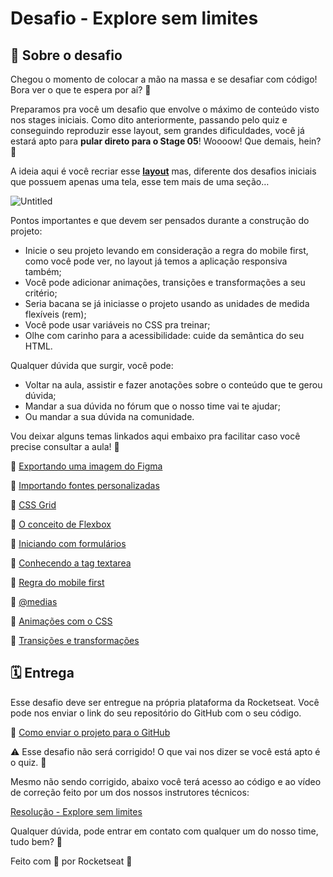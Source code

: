 # Desafio - Explore sem limites

## 📝 Sobre o desafio

Chegou o momento de colocar a mão na massa e se desafiar com código! 
Bora ver o que te espera por aí? 👀

Preparamos pra você um desafio que envolve o máximo de conteúdo visto nos stages iniciais.
Como dito anteriormente, passando pelo quiz e conseguindo reproduzir esse layout, sem grandes dificuldades, você já estará apto para **pular direto para o Stage 05**! 
Woooow! Que demais, hein? 💙

A ideia aqui é você recriar esse [**layout**](https://www.figma.com/file/563kgHMxsEy17nCdTJI6JC/Explore-sem-limites/duplicate) mas, diferente dos desafios iniciais que possuem apenas uma tela, esse tem mais de uma seção…

![Untitled](https://s3-us-west-2.amazonaws.com/secure.notion-static.com/97df845c-bb24-4f2e-a018-2aa08a93eac0/Untitled.png)

Pontos importantes e que devem ser pensados durante a construção do projeto:

- Inicie o seu projeto levando em consideração a regra do mobile first, como você pode ver, no layout já temos a aplicação responsiva também;
- Você pode adicionar animações, transições e transformações a seu critério;
- Seria bacana se já iniciasse o projeto usando as unidades de medida flexíveis (rem);
- Você pode usar variáveis no CSS pra treinar;
- Olhe com carinho para a acessibilidade: cuide da semântica do seu HTML.

Qualquer dúvida que surgir, você pode:

- Voltar na aula, assistir e fazer anotações sobre o conteúdo que te gerou dúvida;
- Mandar a sua dúvida no fórum que o nosso time vai te ajudar;
- Ou mandar a sua dúvida na comunidade.

Vou deixar alguns temas linkados aqui embaixo pra facilitar caso você precise consultar a aula! 💙

🔵 [Exportando uma imagem do Figma](https://app.rocketseat.com.br/node/stage-02/group/introducao-ao-html-e-css/lesson/estruturando-o-projeto-01)

🔵 [Importando fontes personalizadas](https://app.rocketseat.com.br/node/stage-02/group/introducao-ao-html-e-css/lesson/aplicando-fontes-customizadas-e-iniciando-o-css)

🔵 [CSS Grid](https://app.rocketseat.com.br/node/stage-03/group/avancando-no-css/lesson/versao-desktop-com-css-grid)

🔵 [O conceito de Flexbox](https://app.rocketseat.com.br/node/stage-02/group/conhecendo-novos-conceitos-de-html-e-css/lesson/o-conceito-de-flexbox-do-css) 

🔵 [Iniciando com formulários](https://app.rocketseat.com.br/node/stage-03/group/formularios-validacoes-e-customizacoes/lesson/entendendo-os-campos-html)

🔵 [Conhecendo a tag textarea](https://app.rocketseat.com.br/node/stage-03/group/formularios-validacoes-e-customizacoes/lesson/ajustando-novos-campos-dentro-do-fieldset)

🔵 [Regra do mobile first](https://app.rocketseat.com.br/node/stage-03/group/responsividade-1/lesson/regra-mobile-first)

🔵 [@medias](https://app.rocketseat.com.br/node/stage-03/group/responsividade-1/lesson/versao-desktop) 

🔵 [Animações com o CSS](https://app.rocketseat.com.br/node/stage-03/group/avancando-no-css/lesson/animacoes-com-css)

🔵 [Transições e transformações](https://app.rocketseat.com.br/node/stage-03/group/avancando-no-css/lesson/transicoes-e-transformacoes)

## 🗓️ Entrega

Esse desafio deve ser entregue na própria plataforma da Rocketseat.
Você pode nos enviar o link do seu repositório do GitHub com o seu código.

🔵 [Como enviar o projeto para o GitHub](https://app.rocketseat.com.br/node/stage-02/group/introducao-ao-html-e-css/lesson/utilizando-o-github-para-enviar-os-projetos-e-desafios)

<aside>
⚠️ Esse desafio não será corrigido! O que vai nos dizer se você está apto é o quiz. 💙

</aside>

Mesmo não sendo corrigido, abaixo você terá acesso ao código e ao vídeo de correção feito por um dos nossos instrutores técnicos:

[Resolução - Explore sem limites](https://www.notion.so/Resolu-o-Explore-sem-limites-0cbdddefb0a3437b89c12466a004f843?pvs=21)

Qualquer dúvida, pode entrar em contato com qualquer um do nosso time, tudo bem? 🚀

Feito com 💙 por Rocketseat 🚀